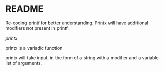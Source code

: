 # README

Re-coding printf for better understanding. Printx will have additional modifiers
not present in printf.

*_printx_*

printx is a variadic function

printx will take input, in the form of a string with a modifier and a variable
list of arguments.
